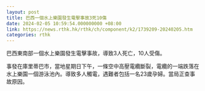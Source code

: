 ```yaml
---
layout: post
title: 巴西一個水上樂園發生電擊事故3死10傷
date: 2024-02-05 10:59:54.000000000 +08:00
link: https://news.rthk.hk/rthk/ch/component/k2/1739209-20240205.htm
categories: rthk
---
```


巴西東南部一個水上樂園發生電擊事故，導致3人死亡，10人受傷。

事發在庫里蒂巴市，當地星期日下午，一條空中高壓電纜斷裂，電纜的一端跌落在水上樂園一個游泳池內。導致多人觸電，遇難者包括一名23歲孕婦。當局正查事故原因。
